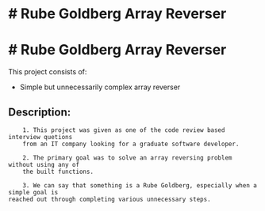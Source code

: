 # # Rube Goldberg Array Reverser
# # Rube Goldberg Array Reverser

This project consists of:
* Simple but unnecessarily complex array reverser

## Description:

```
    1. This project was given as one of the code review based interview quetions 
	from an IT company looking for a graduate software developer.
```

```
    2. The primary goal was to solve an array reversing problem without using any of
	the built functions.
```

```
    3. We can say that something is a Rube Goldberg, especially when a simple goal is
reached out through completing various unnecessary steps.
```
